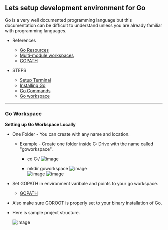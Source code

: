 ## Lets setup development environment for Go

Go is a very well documented programming language but this documentation can be difficult to understand unless you are already familiar with programming languages.

* References
    * [Go Resources](https://www.golang-book.com/)
    * [Multi-module workspaces](https://go.dev/doc/tutorial/workspaces)
    * [GOPATH](https://go.dev/doc/gopath_code)

* STEPS
    * [Setup Terminal](https://git-scm.com/book/en/v2/Getting-Started-Installing-Git)
    * [Installing Go](https://go.dev/doc/install)
    * [Go Commands](https://pkg.go.dev/cmd/go)
    * [Go workspace](https://github.com/deeprajsshetty/GolangTraining/tree/master/003-Getting%20Started%20with%20Go(Golang)#go-workspace) 
---

### Go Workspace

**Setting up Go Workspace Locally**  
* One Folder - You can create with any name and location.
    * Example - Create one folder inside C: Drive with the name called "goworkspace".
      * cd C:/
      ![image](https://user-images.githubusercontent.com/21126970/171479073-1c41d752-f2e9-4194-87de-e890b304bf5d.png)
      
      * mkdir goworkspace
      ![image](https://user-images.githubusercontent.com/21126970/171479154-5585e67b-2efe-4d93-b627-d975e0061a4c.png)   
      ![image](https://user-images.githubusercontent.com/21126970/171479278-855164ec-f57f-4746-9fb5-c47198d7a21d.png)
      ![image](https://user-images.githubusercontent.com/21126970/171479374-7930361f-81f5-46e9-8c8d-48d9b3c9db56.png)
* Set GOPATH in environment varibale and points to your go workspace.
   * [GOPATH](https://go.dev/doc/gopath_code)
* Also make sure GOROOT is properly set to your binary installation of Go.
* Here is sample project structure.

  ![image](https://user-images.githubusercontent.com/21126970/171479851-fa553ba0-cd28-4472-a5ec-576b7d3689b4.png)
  
